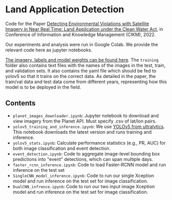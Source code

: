 # Land Application Detection

Code for the Paper [Detecting Environmental Violations with Satellite Imagery in
Near Real Time: Land Application under the Clean Water Act](https://arxiv.org/pdf/2208.08919.pdf), in Conference of Information and Knowledge Management (CIKM), 2022. 


Our experiments and analysis were run in Google Colab. We provide the relevant code here as jupyter notebooks. 

[The imagery, labels and model weights can be found here](https://www.dropbox.com/sh/8g7j6gu4rattylr/AABn5O-xuy9JUY0cAO6b1NCya?dl=0). The `training` folder also contains text files with the names of the images in the test, train, and validation sets. It also contains the yaml file which should be fed to yolov5 so that it trains on the correct data. As detailed in the paper, the train/val data and test data come from different years, representing how this model is to be deployed in the field.

## Contents
  
- `planet_images_downloader.ipynb`: Jupyter notebook to download and view imagery from the Planet API.  Must specify .csv of lat/lon pairs.
- `yolov5_training_and_inference.ipynb`: We use [YOLOv5 from ultralytics](https://github.com/ultralytics/yolov5). This notebook downloads the latest version and runs training and inference. 
- `yolov5_stats.ipynb`: Calculate performance statistics (e.g., PR, AUC) for both image classification and event detection. 
- `event_detection.ipynb`: Code to aggregate image-level bounding box predictions into "event" detections, which can span multiple days. 
- `faster_rcnn_inference.ipynb`: Code to load Faster-RCNN model and run inference on the test set
- `SingleCNN_model_inference.ipynb`: Code to run our single Xception model and run inference on the test set for image classification.
- `DualCNN_infrence.ipynb`: Code to run our two input image Xception model and run inference on the test set for image classification.

